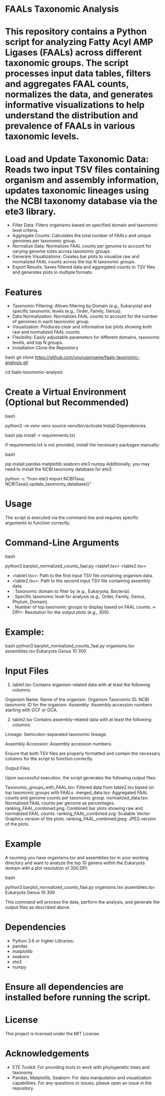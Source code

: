 # FAALs Taxonomic Analysis
# This repository contains a Python script for analyzing Fatty Acyl AMP Ligases (FAALs) across different taxonomic groups. The script processes input data tables, filters and aggregates FAAL counts, normalizes the data, and generates informative visualizations to help understand the distribution and prevalence of FAALs in various taxonomic levels.

# Load and Update Taxonomic Data: Reads two input TSV files containing organism and assembly information, updates taxonomic lineages using the NCBI taxonomy database via the ete3 library.
- Filter Data: Filters organisms based on specified domain and taxonomic level criteria.
- Aggregate Counts: Calculates the total number of FAALs and unique genomes per taxonomic group.
- Normalize Data: Normalizes FAAL counts per genome to account for varying genome sizes across taxonomic groups.
- Generate Visualizations: Creates bar plots to visualize raw and normalized FAAL counts across the top N taxonomic groups.
- Export Results: Saves filtered data and aggregated counts to TSV files and generates plots in multiple formats.

# Features
- Taxonomic Filtering: Allows filtering by Domain (e.g., Eukaryota) and specific taxonomic levels (e.g., Order, Family, Genus).
- Data Normalization: Normalizes FAAL counts to account for the number of genomes in each taxonomic group.
- Visualization: Produces clear and informative bar plots showing both raw and normalized FAAL counts.
- Flexibility: Easily adjustable parameters for different domains, taxonomic levels, and top N groups.
- Installation
Clone the Repository

bash
git clone https://github.com/yourusername/faals-taxonomic-analysis.git

cd faals-taxonomic-analysis

# Create a Virtual Environment (Optional but Recommended)

bash

python3 -m venv venv
source venv/bin/activate
Install Dependencies

bash
pip install -r requirements.txt

If requirements.txt is not provided, install the necessary packages manually:

bash

pip install pandas matplotlib seaborn ete3 numpy
Additionally, you may need to install the NCBI taxonomy database for ete3:


python -c "from ete3 import NCBITaxa; NCBITaxa().update_taxonomy_database()"

# Usage
The script is executed via the command line and requires specific arguments to function correctly.

# Command-Line Arguments

bash

python3 barplot_normalized_counts_faal.py <table1.tsv> <table2.tsv> <Domain> <Taxonomic Level> <Top N> <DPI>

- <table1.tsv>: Path to the first input TSV file containing organism data.
- <table2.tsv>: Path to the second input TSV file containing assembly data.
- <Domain>: Taxonomic domain to filter by (e.g., Eukaryota, Bacteria).
- <Taxonomic Level>: Specific taxonomic level for analysis (e.g., Order, Family, Genus, Phylum, Domain).
- <Top N>: Number of top taxonomic groups to display based on FAAL counts.
<- DPI>: Resolution for the output plots (e.g., 300).

# Example:

bash
python3 barplot_normalized_counts_faal.py organisms.tsv assemblies.tsv Eukaryota Genus 10 300

# Input Files
1. table1.tsv
Contains organism-related data with at least the following columns:

Organism Name: Name of the organism.
Organism Taxonomic ID: NCBI taxonomic ID for the organism.
Assembly: Assembly accession numbers starting with GCF or GCA.

2. table2.tsv
Contains assembly-related data with at least the following columns:

Lineage: Semicolon-separated taxonomic lineage.

Assembly Accession: Assembly accession numbers.

Ensure that both TSV files are properly formatted and contain the necessary columns for the script to function correctly.

Output Files

Upon successful execution, the script generates the following output files:

Taxonomic_groups_with_FAAL.tsv: Filtered data from table2.tsv based on top taxonomic groups with FAALs.
merged_data.tsv: Aggregated FAAL counts and genome counts per taxonomic group.
normalized_data.tsv: Normalized FAAL counts per genome as percentages.
ranking_FAAL_combined.png: Combined bar plots showing raw and normalized FAAL counts.
ranking_FAAL_combined.svg: Scalable Vector Graphics version of the plots.
ranking_FAAL_combined.jpeg: JPEG version of the plots.
# Example
A
ssuming you have organisms.tsv and assemblies.tsv in your working directory and want to analyze the top 10 genera within the Eukaryota domain with a plot resolution of 300 DPI:

bash

python3 barplot_normalized_counts_faal.py organisms.tsv assemblies.tsv Eukaryota Genus 10 300

This command will process the data, perform the analysis, and generate the output files as described above.

# Dependencies
- Python 3.6 or higher
Libraries:
- pandas
- matplotlib
- seaborn
- ete3
- numpy
# Ensure all dependencies are installed before running the script.

# License

This project is licensed under the MIT License.

# Acknowledgements
- ETE Toolkit: For providing tools to work with phylogenetic trees and taxonomy.
- Pandas, Matplotlib, Seaborn: For data manipulation and visualization capabilities.
For any questions or issues, please open an issue in the repository.
